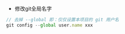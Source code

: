 - 修改git全局名字

```javascript
// 去掉 --global 即：仅仅设置本项目的 git 用户名
git config --global user.name xxx
```

